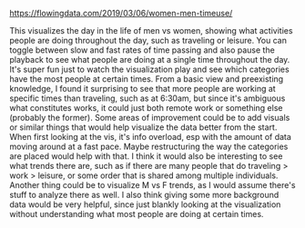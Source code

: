 https://flowingdata.com/2019/03/06/women-men-timeuse/

This visualizes the day in the life of men vs women, showing what activities people are doing throughout the day, such as traveling or leisure. You can toggle between slow and fast rates of time passing and also pause the playback to see what people are doing at a single time throughout the day.  It's super fun just to watch the visualization play and see which categories have the most people at certain times. From a basic view and preexisting knowledge, I found it surprising to see that more people are working at specific times than traveling, such as at 6:30am, but since it's ambiguous what constitutes works, it could just both remote work or something else (probably the former). Some areas of improvement could be to add visuals or similar things that would help visualize the data better from the start. When first looking at the vis, it's info overload, esp with the amount of data moving around at a fast pace. Maybe restructuring the way the categories are placed would help with that. I think it would also be interesting to see what trends there are, such as if there are many people that do traveling > work > leisure, or some order that is shared among multiple individuals. Another thing could be to visualize M vs F trends, as I would assume there's stuff to analyze there as well. I also think giving some more background data would be very helpful, since just blankly looking at the visualization without understanding what most people are doing at certain times.
